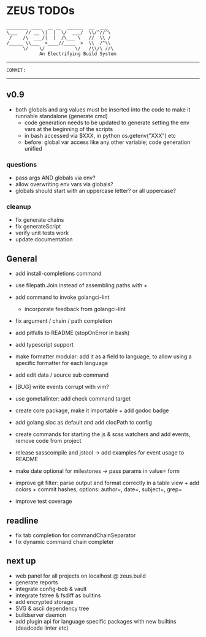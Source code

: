 # ZEUS TODOs

    ________ ____  __ __  ______  __  ___
    \___   // __ \|  |  \/  ___/  \\/^//^\
     /    /\  ___/|  |  /\___ \   //  \\ /
    /_____ \\___  >____//____  >  \\  /^\\
          \/    \/           \/   /\\/\ //\
                An Electrifying Build System

------------------------------------------------------------------------------------
    COMMIT:
------------------------------------------------------------------------------------

## v0.9

- both globals and arg values must be inserted into the code to make it runnable standalone (generate cmd)
    - code generation needs to be updated to generate setting the env vars at the beginning of the scripts
    - in bash accessed via $XXX, in python os.getenv("XXX") etc
    - before: global var access like any other variable; code generation unified  

### questions

- pass args AND globals via env?
- allow overwriting env vars via globals? 
- globals should start with an uppercase letter? or all uppercase?

### cleanup

- fix generate chains
- fix generateScript
- verify unit tests work
- update documentation

## General

- add install-completions command
- use filepath.Join instead of assembling paths with +
- add command to invoke golangci-lint
    - incorporate feedback from golangci-lint

- fix argument / chain / path completion
- add pitfalls to README (stopOnError in bash)
- add typescript support
- make formatter modular: add it as a field to language, to allow using a specific formatter for each language

- add edit data / source sub command
- [BUG] write events corrupt with vim?
- use gometalinter: add check command target
- create core package, make it importable + add godoc badge
- add golang sloc as default and add clocPath to config
- create commands for starting the js & scss watchers and add events, remove code from project
- release sasscompile and jstool -> add examples for event usage to README
- make date optional for milestones -> pass params in value= form
- improve git filter: parse output and format correctly in a table view + add colors + commit hashes, options: author=, date=, subject=, grep=
- improve test coverage

## readline

- fix tab completion for commandChainSeparator
- fix dynamic command chain completer

## next up

- web panel for all projects on localhost @ zeus.build
- generate reports
- integrate config-bob & vault
- integrate fstree & fsdiff as builtins
- add encrypted storage
- SVG & ascii dependency tree
- buildserver daemon
- add plugin api for language specific packages with new builtins (deadcode linter etc)